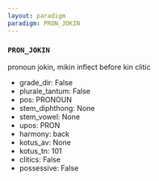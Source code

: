 ```yaml
---
layout: paradigm
paradigm: PRON_JOKIN
---
```

### ` PRON_JOKIN `

pronoun jokin, mikin inflect before kin clitic
* grade_dir: False
* plurale_tantum: False
* pos: PRONOUN
* stem_diphthong: None
* stem_vowel: None
* upos: PRON
* harmony: back
* kotus_av: None
* kotus_tn: 101
* clitics: False
* possessive: False
